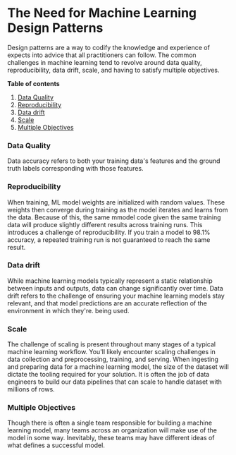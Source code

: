 # The Need for Machine Learning Design Patterns

Design patterns are a way to codify the knowledge and experience of expects into advice that all practitioners can follow. The common challenges in machine learning tend to revolve around data quality, reproducibility, data drift, scale, and having to satisfy multiple objectives.



**Table of contents**

1. [Data Quality](#data-quality)
2. [Reproducibility](#reproducibility)
3. [Data drift](#data-drift)
4. [Scale](#scale)
5. [Multiple Objectives](#multiple-objectives)



### Data Quality

Data accuracy refers to both your training data's features and the ground truth labels corresponding with those features.



### Reproducibility

When training, ML model weights are initialized with random values. These weights then converge during training as the model iterates and learns from the data. Because of this, the same mmodel code given the same training data will produce slightly different results across training runs. This introduces a challenge of reproducibility. If you train a model to 98.1% accuracy, a repeated training run is not guaranteed to reach the same result.



### Data drift

While machine learning models typically represent a static relationship between inputs and outputs, data can change significantly over time. Data drift refers to the challenge of ensuring your machine learning models stay relevant, and that model predictions are an accurate reflection of the environment in which they're. being used.



### Scale

The challenge of scaling is present throughout many stages of a typical machine learning workflow. You'll likely encounter scaling challenges in data collection and preprocessing, training, and serving. When ingesting and preparing data for a machine learning model, the size of the dataset will dictate the tooling required for your solution. It is often the job of data engineers to build our data pipelines that can scale to handle dataset with millions of rows.



### Multiple Objectives

Though there is often a single team responsible for building a machine learning model, many teams across an organization will make use of the model in some way. Inevitably, these teams may have different ideas of what defines a successful model.